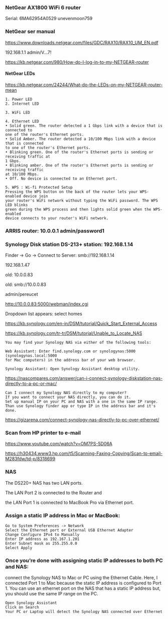 ### NetGear AX1800 WiFi 6 router 
Serial: 6MA62954A0529 unevenmoon759

###  NetGear ser manual
 
https://www.downloads.netgear.com/files/GDC/RAX10/RAX10_UM_EN.pdf

192.168.1.1 admin/V...7!

https://kb.netgear.com/980/How-do-I-log-in-to-my-NETGEAR-router

#### NetGear LEDs
https://kb.netgear.com/24244/What-do-the-LEDs-on-my-NETGEAR-router-mean
```
1. Power LED
2. Internet LED

3. WiFi LED

4. Ethernet LED
• Solid green. The router detected a 1 Gbps link with a device that is connected to
one of the router's Ethernet ports.
• Solid Amber. The router detected a 10/100 Mbps link with a device that is connected
to one of the router's Ethernet ports.
• Blinking green. One of the router's Ethernet ports is sending or receiving traffic at
1 Gbps.
• Blinking amber. One of the router's Ethernet ports is sending or receiving traffic
at 10/100 Mbps.
• Off. No device is connected to an Ethernet port.

5. WPS : Wi-fi Protected Setup
Pressing the WPS button on the back of the router lets your WPS-enabled device join
your router's WiFi network without typing the WiFi password. The WPS LED blinks
green during the WPS process and then lights solid green when the WPS-enabled
device connects to your router's WiFi network.

```

### ARRIS router: 10.0.0.1  admin/password1

### Synology Disk station DS-213+ station: 192.168.1.14

Finder -> Go -> Connect to Server:  smb://192.168.1.14

192.168.1.47

old: 10.0.0.83



old: smb://10.0.0.83 

admin/pereucet

http://10.0.0.83:5000/webman/index.cgi 

Dropdown list appears: select homes

https://kb.synology.com/en-in/DSM/tutorial/Quick_Start_External_Access

https://kb.synology.com/tr-tr/DSM/tutorial/Unable_to_Locate_NAS
```
You may find your Synology NAS via either of the following tools:

Web Assistant: Enter find.synology.com or synologynas:5000 (synologynas.local:5000 
for Mac computers) in the address bar of your web browser.

Synology Assistant: Open Synology Assistant desktop utility.  
```

https://nascompares.com/answer/can-i-connect-synology-diskstation-nas-directly-to-a-pc-or-mac/
```
Can I connect my Synology NAS directly to my computer?
If you want to connect your NAS directly, you can do it. 
Set up manual IP on your PC and NAS with a one in the same IP range. 
Than use Synology finder app or type IP in the address bar and it's done.
```

https://gizarena.com/connect-synology-nas-directly-to-pc-over-ethernet/

### Scan from HP printer to e-mail

https://www.youtube.com/watch?v=OM7PS-5D06A

https://h30434.www3.hp.com/t5/Scanning-Faxing-Copying/Scan-to-email-M283fdw/td-p/8318699



### NAS
 The DS220+ NAS has two LAN ports. 
 
 The LAN Port 2 is connected to the Router and
 
 the LAN Port 1 is connected to MacBook Pro via Ethernet port.

### Assign a static IP address in Mac or MacBook:
```
Go to System Preferences -> Network
Select the Ethernet port or External USB Ethernet Adapter
Change Configure IPv4 to Manually
Enter IP address as 192.167.1.201
Enter Subnet mask as 255.255.0.0
Select Apply
```

### Once you’re done with assigning static IP addresses to both PC and NAS: 

connect the Synology NAS to Mac or PC using the Ethernet Cable. Here, I connected Port 1 to Mac because the static IP address is configured to Port 1. You can use an ethernet port on the NAS that has a static IP address but, you should use the same IP range on the PC.
```
Open Synology Assistant
Click on Search
Your PC or Laptop will detect the Synology NAS connected over Ethernet
```
